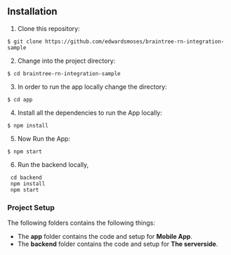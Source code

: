 ## Installation

1. Clone this repository:
  
  ```
  $ git clone https://github.com/edwardsmoses/braintree-rn-integration-sample
  ```
  
2. Change into the project directory:
  
  ```
  $ cd braintree-rn-integration-sample
  ```
  
3. In order to run the app locally change the directory:
  
  ```
  $ cd app
  ```
  
4. Install all the dependencies to run the App locally:
  
  ```
  $ npm install
  ```
  
5. Now Run the App:
  
  ```
  $ npm start
  ```

6. Run the backend locally, 
  
  ```
   cd backend
   npm install 
   npm start
   ```
   
   
   
### Project Setup
 
The following folders contains the following things:
- The **app** folder contains the code and setup for **Mobile App**.
- The **backend** folder contains the code and setup for **The serverside**.
